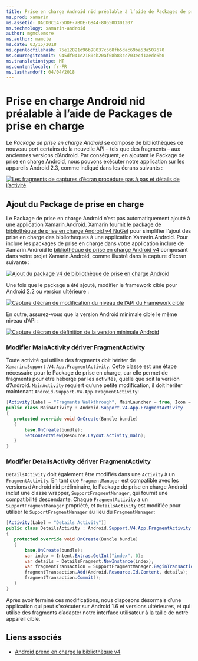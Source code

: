 ```yaml
---
title: Prise en charge Android nid préalable à l’aide de Packages de prise en charge
ms.prod: xamarin
ms.assetid: DACD0C14-5DDF-7BDE-6844-80550D301307
ms.technology: xamarin-android
author: mgmclemore
ms.author: mamcle
ms.date: 03/15/2018
ms.openlocfilehash: 75e12821d96b98037c568fb5dac69ba53a507670
ms.sourcegitcommit: 945df041e2180cb20af08b83cc703ecd1aedc6b0
ms.translationtype: MT
ms.contentlocale: fr-FR
ms.lasthandoff: 04/04/2018
---
```

# <a name="supporting-pre-honeycomb-android-using-support-packages"></a>Prise en charge Android nid préalable à l’aide de Packages de prise en charge

Le *Package de prise en charge Android* se compose de bibliothèques ce nouveau port certains de la nouvelle API &ndash; tels que des fragments &ndash; aux anciennes versions d’Android. Par conséquent, en ajoutant le Package de prise en charge Android, nous pouvons exécuter notre application sur les appareils Android 2.3, comme indiqué dans les écrans suivants :

[![Les fragments de captures d’écran procédure pas à pas et détails de l’activité](supporting-pre-honeycomb-images/01-sml.png)](supporting-pre-honeycomb-images/01.png#lightbox)

## <a name="adding-the-support-package"></a>Ajout du Package de prise en charge

Le Package de prise en charge Android n’est pas automatiquement ajouté à une application Xamarin.Android. Xamarin fournit le [package de bibliothèque de prise en charge Android v4 NuGet](https://www.nuget.org/packages/Xamarin.Android.Support.v4/) pour simplifier l’ajout des prise en charge des bibliothèques à une application Xamarin.Android.
Pour inclure les packages de prise en charge dans votre application inclure de Xamarin.Android le [bibliothèque de prise en charge Android v4](https://www.nuget.org/packages/Xamarin.Android.Support.v4/) composant dans votre projet Xamarin.Android, comme illustré dans la capture d’écran suivante :

[![Ajout du package v4 de bibliothèque de prise en charge Android](supporting-pre-honeycomb-images/02-sml.png)](supporting-pre-honeycomb-images/02.png#lightbox)

Une fois que le package a été ajouté, modifier le framework cible pour Android 2.2 ou version ultérieure :

[![Capture d’écran de modification du niveau de l’API du Framework cible](supporting-pre-honeycomb-images/03-sml.png)](supporting-pre-honeycomb-images/03.png#lightbox)

En outre, assurez-vous que la version Android minimale cible le même niveau d’API :

[![Capture d’écran de définition de la version minimale Android](supporting-pre-honeycomb-images/04-sml.png)](supporting-pre-honeycomb-images/04.png#lightbox)

### <a name="change-mainactivity-to-derive-from-fragmentactivity"></a>Modifier MainActivity dériver FragmentActivity

Toute activité qui utilise des fragments doit hériter de `Xamarin.Support.V4.App.FragmentActivity`. Cette classe est une étape nécessaire pour le Package de prise en charge, car elle permet de fragments pour être hébergé par les activités, quelle que soit la version d’Android. `MainActivity` requiert qu’une petite modification, il doit hériter maintenant `Android.Support.V4.App.FragmentActivity`:

```csharp
[Activity(Label = "Fragments Walkthrough", MainLauncher = true, Icon = "@drawable/launcher")]
public class MainActivity : Android.Support.V4.App.FragmentActivity
{
   protected override void OnCreate(Bundle bundle)
   {
       base.OnCreate(bundle);
       SetContentView(Resource.Layout.activity_main);
   }
}
```


### <a name="change-detailsactivity-to-derive-from-fragmentactivity"></a>Modifier DetailsActivity dériver FragmentActivity

`DetailsActivity` doit également être modifiés dans une `Activity` à un `FragmentActivity`. En tant que `FragmentManager` est compatible avec les versions d’Android nid préliminaire, le Package de prise en charge Android inclut une classe wrapper, `SupportFragmentManager`, qui fournit une compatibilité descendante. Chaque `FragmentActivity` a un `SupportFragmentManager` propriété, et `DetailsActivity` est modifiée pour utiliser le `SupportFragmentManager` au lieu du `FragmentManager`:

```csharp
[Activity(Label = "Details Activity")]
public class DetailsActivity : Android.Support.V4.App.FragmentActivity
{
   protected override void OnCreate(Bundle bundle)
   {
       base.OnCreate(bundle);
       var index = Intent.Extras.GetInt("index", 0);
       var details = DetailsFragment.NewInstance(index);
       var fragmentTransaction = SupportFragmentManager.BeginTransaction(); // Notice the change from FragmentManager to SupportFragmentManager
       fragmentTransaction.Add(Android.Resource.Id.Content, details);
       fragmentTransaction.Commit();
   }
}
```

Après avoir terminé ces modifications, nous disposons désormais d’une application qui peut s’exécuter sur Android 1.6 et versions ultérieures, et qui utilise des fragments d’adapter notre interface utilisateur à la taille de notre appareil cible.


## <a name="related-links"></a>Liens associés

- [Android prend en charge la bibliothèque v4](https://www.nuget.org/packages/Xamarin.Android.Support.v4)
